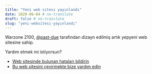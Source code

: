 ```yaml
---
title: "Yeni web sitesi yayınlandı"
date: 2020-06-04 # no-translate
draft: false # no-translate
slug: "yeni-websitesi-yayınlandı"
---
```


Warzone 2100, [@past-due](https://github.com/past-due) tarafından dizayn edilmiş artık yepyeni web sitesine sahip.

Yardım etmek mi istiyorsun?
- [Web sitesinde bulunan hataları bildirin](https://github.com/Warzone2100/wz2100.net/issues/new/choose)
- [Bu web sitesini çevirmekte bize yardım edin](https://github.com/Warzone2100/wz2100.net/docs/Translation.md)

